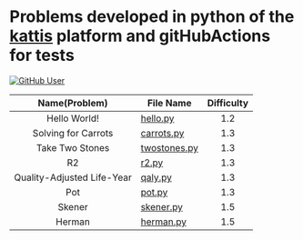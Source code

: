 # Problems developed in python of the [kattis](https://open.kattis.com/problems?order=problem_difficulty) platform and gitHubActions for tests

[![GitHub User](https://img.shields.io/badge/GitHub-JohamSMC-red?style=plastic&logo=github&link=https://github.com/JohamSMC)](https://github.com/JohamSMC)


| Name(Problem) 	          | File Name                                                                                         	              | Difficulty 	|
|:-------------:	          |---------------------------------------------------------------------------------------------------	              |:----------:	|
| Hello World!  	          | [hello.py](https://github.com/JohamSMC/python-kattis-gitHubActions/blob/master/problems/hello.py) 	              | 1.2        	|
| Solving for Carrots       | [carrots.py](https://github.com/JohamSMC/python-kattis-gitHubActions/blob/master/problems/carrots.py)             | 1.3         |
| Take Two Stones	          | [twostones.py](https://github.com/JohamSMC/python-kattis-gitHubActions/blob/master/problems/twostones.py)         | 1.3         |     
| R2            	          | [r2.py](https://github.com/JohamSMC/python-kattis-gitHubActions/blob/master/problems/r2.py)                       | 1.3         |
| Quality-Adjusted Life-Year| [qaly.py](https://github.com/JohamSMC/python-kattis-gitHubActions/blob/master/problems/qaly.py)                   | 1.3         |
| Pot                       | [pot.py](https://github.com/JohamSMC/python-kattis-gitHubActions/blob/master/problems/pot.py)                     | 1.3         |
| Skener                    | [skener.py](https://github.com/JohamSMC/python-kattis-gitHubActions/blob/master/problems/skener.py)               | 1.5         |
| Herman                    | [herman.py](https://github.com/JohamSMC/python-kattis-gitHubActions/blob/master/problems/herman.py)               | 1.5         |

